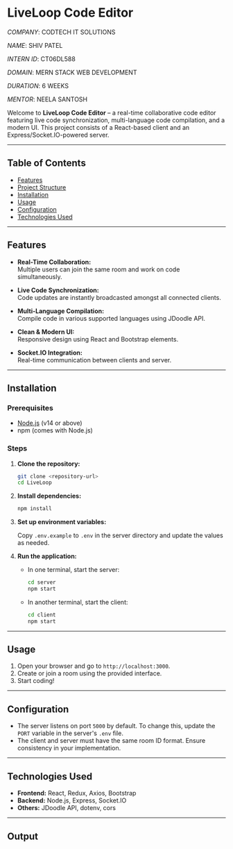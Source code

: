 # LiveLoop Code Editor

_COMPANY_: CODTECH IT SOLUTIONS

_NAME_: SHIV PATEL

_INTERN ID_: CT06DL588

_DOMAIN_: MERN STACK WEB DEVELOPMENT

_DURATION_: 6 WEEKS

_MENTOR_: NEELA SANTOSH

Welcome to **LiveLoop Code Editor** – a real-time collaborative code editor featuring live code synchronization, multi-language code compilation, and a modern UI. This project consists of a React-based client and an Express/Socket.IO-powered server.

---

## Table of Contents

- [Features](#features)
- [Project Structure](#project-structure)
- [Installation](#installation)
- [Usage](#usage)
- [Configuration](#configuration)
- [Technologies Used](#technologies-used)

---

## Features

- **Real-Time Collaboration:**  
  Multiple users can join the same room and work on code simultaneously.

- **Live Code Synchronization:**  
  Code updates are instantly broadcasted amongst all connected clients.

- **Multi-Language Compilation:**  
  Compile code in various supported languages using JDoodle API.

- **Clean & Modern UI:**  
  Responsive design using React and Bootstrap elements.

- **Socket.IO Integration:**  
  Real-time communication between clients and server.

---

## Installation

### Prerequisites

- [Node.js](https://nodejs.org/) (v14 or above)
- npm (comes with Node.js)

### Steps

1. **Clone the repository:**

   ```bash
   git clone <repository-url>
   cd LiveLoop
   ```

2. **Install dependencies:**

   ```bash
   npm install
   ```

3. **Set up environment variables:**

   Copy `.env.example` to `.env` in the server directory and update the values as needed.

4. **Run the application:**

   - In one terminal, start the server:

     ```bash
     cd server
     npm start
     ```

   - In another terminal, start the client:

     ```bash
     cd client
     npm start
     ```

---

## Usage

1. Open your browser and go to `http://localhost:3000`.
2. Create or join a room using the provided interface.
3. Start coding!

---

## Configuration

- The server listens on port `5000` by default. To change this, update the `PORT` variable in the server's `.env` file.
- The client and server must have the same room ID format. Ensure consistency in your implementation.

---

## Technologies Used

- **Frontend:** React, Redux, Axios, Bootstrap
- **Backend:** Node.js, Express, Socket.IO
- **Others:** JDoodle API, dotenv, cors

---

## Output
